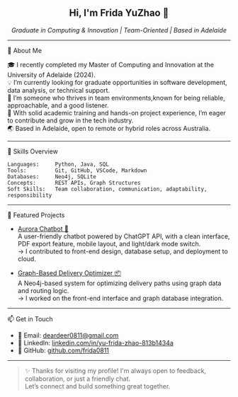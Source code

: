 
<h2 align="center">Hi, I'm Frida YuZhao 👋</h2>
<p align="center">
  <em>Graduate in Computing & Innovation | Team-Oriented | Based in Adelaide</em>
</p>

---

💼 About Me

🎓 I recently completed my Master of Computing and Innovation at the University of Adelaide (2024).  
💡 I’m currently looking for graduate opportunities in software development, data analysis, or technical support.  
🤝 I’m someone who thrives in team environments,known for being reliable, approachable, and a good listener.  
📢 With solid academic training and hands-on project experience, I’m eager to contribute and grow in the tech industry.  
🌏 Based in Adelaide, open to remote or hybrid roles across Australia.

---

 🧰 Skills Overview

```text
Languages:     Python, Java, SQL 
Tools:         Git, GitHub, VSCode, Markdown
Databases:     Neo4j, SQLite
Concepts:      REST APIs, Graph Structures
Soft Skills:   Team collaboration, communication, adaptability, responsibility
```

---

🚀 Featured Projects

- [Aurora Chatbot 💬](https://github.com/frida0811/aurora-chatbot)  
  A user-friendly chatbot powered by ChatGPT API, with a clean interface, PDF export feature, mobile layout, and light/dark mode switch.  
  → I contributed to front-end design, database setup, and deployment to cloud.

- [Graph-Based Delivery Optimizer 📦](https://github.com/frida0811/Graph-Based-Delivery-Optimizer)  
  A Neo4j-based system for optimizing delivery paths using graph data and routing logic.  
  → I worked on the front-end interface and graph database integration.

---

📫 Get in Touch

- 📧 Email: deardeer0811@gmail.com  
- 💼 LinkedIn: [linkedin.com/in/yu-frida-zhao-813b1434a](https://www.linkedin.com/in/yu-frida-zhao-813b1434a/)  
- 🌟 GitHub: [github.com/frida0811](https://github.com/frida0811)

---

> ✨ Thanks for visiting my profile! I'm always open to feedback, collaboration, or just a friendly chat.  
> Let’s connect and build something great together.
